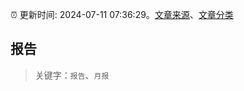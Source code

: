 :alarm_clock: 更新时间: 2024-07-11 07:36:29。[文章来源](/README.md)、[文章分类](/TAGS.md)

## 报告


> 关键字：`报告`、`月报`



